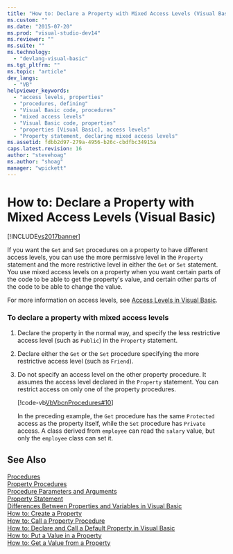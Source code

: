 ```yaml
---
title: "How to: Declare a Property with Mixed Access Levels (Visual Basic) | Microsoft Docs"
ms.custom: ""
ms.date: "2015-07-20"
ms.prod: "visual-studio-dev14"
ms.reviewer: ""
ms.suite: ""
ms.technology: 
  - "devlang-visual-basic"
ms.tgt_pltfrm: ""
ms.topic: "article"
dev_langs: 
  - "VB"
helpviewer_keywords: 
  - "access levels, properties"
  - "procedures, defining"
  - "Visual Basic code, procedures"
  - "mixed access levels"
  - "Visual Basic code, properties"
  - "properties [Visual Basic], access levels"
  - "Property statement, declaring mixed access levels"
ms.assetid: fdbb2d97-279a-4956-b26c-cbdfbc34915a
caps.latest.revision: 16
author: "stevehoag"
ms.author: "shoag"
manager: "wpickett"
---
```

# How to: Declare a Property with Mixed Access Levels (Visual Basic)
[!INCLUDE[vs2017banner](../../../../includes/vs2017banner.md)]

If you want the `Get` and `Set` procedures on a property to have different access levels, you can use the more permissive level in the `Property` statement and the more restrictive level in either the `Get` or `Set` statement. You use mixed access levels on a property when you want certain parts of the code to be able to get the property's value, and certain other parts of the code to be able to change the value.  
  
 For more information on access levels, see [Access Levels in Visual Basic](../../../../visual-basic/programming-guide/language-features/declared-elements/access-levels.md).  
  
### To declare a property with mixed access levels  
  
1.  Declare the property in the normal way, and specify the less restrictive access level (such as `Public`) in the `Property` statement.  
  
2.  Declare either the `Get` or the `Set` procedure specifying the more restrictive access level (such as `Friend`).  
  
3.  Do not specify an access level on the other property procedure. It assumes the access level declared in the `Property` statement. You can restrict access on only one of the property procedures.  
  
     [!code-vb[VbVbcnProcedures#10](../../../../snippets/visualbasic/VS_Snippets_VBCSharp/VbVbcnProcedures/VB/Class1.vb#10)]  
  
     In the preceding example, the `Get` procedure has the same `Protected` access as the property itself, while the `Set` procedure has `Private` access. A class derived from `employee` can read the `salary` value, but only the `employee` class can set it.  
  
## See Also  
 [Procedures](../../../../visual-basic/programming-guide/language-features/procedures/index.md)   
 [Property Procedures](../../../../visual-basic/programming-guide/language-features/procedures/property-procedures.md)   
 [Procedure Parameters and Arguments](../../../../visual-basic/programming-guide/language-features/procedures/procedure-parameters-and-arguments.md)   
 [Property Statement](../../../../visual-basic/language-reference/statements/property-statement.md)   
 [Differences Between Properties and Variables in Visual Basic](../../../../visual-basic/programming-guide/language-features/procedures/differences-between-properties-and-variables.md)   
 [How to: Create a Property](../../../../visual-basic/programming-guide/language-features/procedures/how-to-create-a-property.md)   
 [How to: Call a Property Procedure](../../../../visual-basic/programming-guide/language-features/procedures/how-to-call-a-property-procedure.md)   
 [How to: Declare and Call a Default Property in Visual Basic](../../../../visual-basic/programming-guide/language-features/procedures/how-to-declare-and-call-a-default-property.md)   
 [How to: Put a Value in a Property](../../../../visual-basic/programming-guide/language-features/procedures/how-to-put-a-value-in-a-property.md)   
 [How to: Get a Value from a Property](../../../../visual-basic/programming-guide/language-features/procedures/how-to-get-a-value-from-a-property.md)